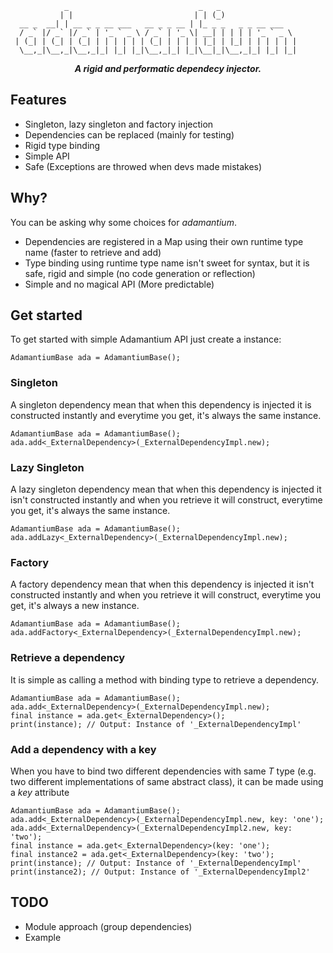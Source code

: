                 _                             _   _                 
               | |                           | | (_)                
      __ _  __| | __ _ _ __ ___   __ _ _ __ | |_ _ _   _ _ __ ___  
      / _` |/ _` |/ _` | '_ ` _ \ / _` | '_ \| __| | | | | '_ ` _ \ 
     | (_| | (_| | (_| | | | | | | (_| | | | | |_| | |_| | | | | | |
      \__,_|\__,_|\__,_|_| |_| |_|\__,_|_| |_|\__|_|\__,_|_| |_| |_|

***<p style="text-align: center;">A rigid and performatic dependecy injector.</p>***

## Features

- Singleton, lazy singleton and factory injection
- Dependencies can be replaced (mainly for testing)
- Rigid type binding
- Simple API
- Safe (Exceptions are throwed when devs made mistakes)

## Why?

You can be asking why some choices for *adamantium*.

- Dependencies are registered in a Map using their own runtime type name (faster to retrieve and add)
- Type binding using runtime type name isn't sweet for syntax, but it is safe, rigid and simple (no code generation or reflection)
- Simple and no magical API (More predictable)

## Get started

To get started with simple Adamantium API just create a instance:

    AdamantiumBase ada = AdamantiumBase();

### Singleton

A singleton dependency mean that when this dependency is injected it is constructed instantly and everytime you get, it's always the same instance.

    AdamantiumBase ada = AdamantiumBase();
    ada.add<_ExternalDependency>(_ExternalDependencyImpl.new);

### Lazy Singleton

A lazy singleton dependency mean that when this dependency is injected it isn't constructed instantly and when you retrieve it will construct, everytime you get, it's always the same instance.

    AdamantiumBase ada = AdamantiumBase();
    ada.addLazy<_ExternalDependency>(_ExternalDependencyImpl.new);

### Factory

A factory dependency mean that when this dependency is injected it isn't constructed instantly and when you retrieve it will construct, everytime you get, it's always a new instance.

    AdamantiumBase ada = AdamantiumBase();
    ada.addFactory<_ExternalDependency>(_ExternalDependencyImpl.new);

### Retrieve a dependency

It is simple as calling a method with binding type to retrieve a dependency.

    AdamantiumBase ada = AdamantiumBase();
    ada.add<_ExternalDependency>(_ExternalDependencyImpl.new);
    final instance = ada.get<_ExternalDependency>();
    print(instance); // Output: Instance of '_ExternalDependencyImpl'

### Add a dependency with a key

When you have to bind two different dependencies with same *T* type (e.g. two different implementations of same abstract class), it can be made using a *key* attribute

    AdamantiumBase ada = AdamantiumBase();
    ada.add<_ExternalDependency>(_ExternalDependencyImpl.new, key: 'one');
    ada.add<_ExternalDependency>(_ExternalDependencyImpl2.new, key: 'two');
    final instance = ada.get<_ExternalDependency>(key: 'one');
    final instance2 = ada.get<_ExternalDependency>(key: 'two');
    print(instance); // Output: Instance of '_ExternalDependencyImpl'
    print(instance2); // Output: Instance of '_ExternalDependencyImpl2'

## TODO

- Module approach (group dependencies)
- Example
